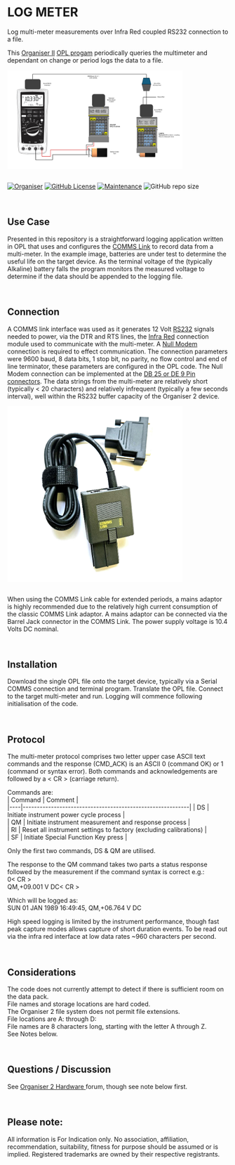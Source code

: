# LOG METER
Log multi-meter measurements over Infra Red coupled RS232 connection to a file.

This <a href="https://en.wikipedia.org/wiki/Psion_Organiser"> Organiser II</a> <a href="https://en.wikipedia.org/wiki/Open_Programming_Language">OPL progam</a> periodically queries the multimeter and dependant on change or period logs the data to a file.

<div align="center">
  <div style="display: flex; align-items: flex-start;">
  <img src="https://github.com/nofitnessforpurpose/LOGMETER/blob/main/images/2025-06-03-METLOGGER-02.jpg?raw=true" width="400px" alt="NotFitForPurpose Image copyright (c) 01 June 2025 nofitnessforpurpose All Rights Reserved">
  </div>
</div>
<BR>

[![Organiser](https://img.shields.io/badge/gadget-Organiser_II-blueviolet.svg?%3D&style=flat-square)](https://en.wikipedia.org/wiki/Psion_Organiser)
[![GitHub License](https://img.shields.io/github/license/nofitnessforpurpose/LOGMETER?style=flat-square)](https://github.com/nofitnessforpurpose/LOGMETER/blob/main/LICENSE)
[![Maintenance](https://img.shields.io/badge/maintained%3F-yes-green.svg?style=flat-square)](https://github.com/nofitnessforpurpose/TopSlotCase/graphs/commit-activity)
![GitHub repo size](https://img.shields.io/github/repo-size/nofitnessforpurpose/LOGMETER?style=flat-square)

<br>  

## Use Case
Presented in this repository is a straightforward logging application written in OPL that uses and configures the <a href="https://www.jaapsch.net/psion/mancomms2.htm">COMMS Link</a> to record data from a multi-meter. In the example image, batteries are under test to determine the useful life on the target device. As the terminal voltage of the (typically Alkaline) battery falls the program monitors the measured voltage to determine if the data should be appended to the logging file.

<BR>

## Connection
A COMMS link interface was used as it generates 12 Volt <a href="https://en.wikipedia.org/wiki/RS-232">RS232</a> signals needed to power, via the DTR and RTS lines, the <a href="https://en.wikipedia.org/wiki/Galvanic_isolation#Opto-isolator">Infra Red</a> connection module used to communicate with the multi-meter. A <a href="https://en.wikipedia.org/wiki/Null_modem">Null Modem</a> connection is required to effect communication. The connection parameters were 9600 baud, 8 data bits, 1 stop bit, no parity, no flow control and <CR> end of line terminator, these parameters are configured in the OPL code. The Null Modem connection can be implemented at the <a href="https://en.wikipedia.org/wiki/D-subminiature">DB 25 or DE 9 Pin connectors</a>. The data strings from the multi-meter are relatively short (typically < 20 characters) and relatively infrequent (typically a few seconds interval), well within the RS232 buffer capacity of the Organiser 2 device.

<div align="center">
  <div style="display: flex; align-items: flex-start;">
  <img src="https://github.com/nofitnessforpurpose/LOGMETER/blob/main/images/20250605_COMMS_LINK.jpg?raw=true" width="400px" alt="NotFitForPurpose Image copyright (c) 01 June 2025 nofitnessforpurpose All Rights Reserved">
  </div>
</div>
<BR>

When using the COMMS Link cable for extended periods, a mains adaptor is highly recommended due to the relatively high current consumption of the classic COMMS Link adaptor. A mains adaptor can be connected via the Barrel Jack connector in the COMMS Link. The power supply voltage is 10.4 Volts DC nominal.

<BR>

## Installation
Download the single OPL file onto the target device, typically via a Serial COMMS connection and terminal program. Translate the OPL file. Connect to the target multi-meter and run. Logging will commence following initialisation of the code.

<BR>

## Protocol
The multi-meter protocol comprises two letter upper case ASCII text commands and the response (CMD_ACK) is an ASCII 0 (command OK) or 1 (command or syntax error). Both commands and acknowledgements are followed by a < CR > (carriage return).   

Commands are:  
| Command | Comment |  
|----|-----------------------------------------------------------|
| DS | Initiate instrument power cycle process |   
| QM | Initiate instrument measurement and response process |  
| RI | Reset all instrument settings to factory (excluding calibrations) |  
| SF | Initiate Special Function Key press |  

Only the first two commands, DS & QM are utilised.

The response to the QM command takes two parts a status response followed by the measurement if the command syntax is correct e.g.:  
0< CR >  
QM,+09.001 V DC< CR >  

Which will be logged as:  
SUN 01 JAN 1989 16:49:45, QM,+06.764 V DC  

High speed logging is limited by the instrument performance, though fast peak capture modes allows capture of short duration events. To be read out via the infra red interface at low data rates ~960 characters per second.  

<BR>

## Considerations
The code does not currently attempt to detect if there is sufficient room on the data pack.  
File names and storage locations are hard coded.  
The Organiser 2 file system does not permit file extensions.  
File locations are A: through D:  
File names are 8 characters long, starting with the letter A through Z.  
See Notes below.  

<BR>

## Questions / Discussion
See <a target="_blank" rel="noopener noreferrer" href="https://www.organiser2.com/"> Organiser 2 Hardware </a> forum, though see note below first.


<BR>

## Please note:  
All information is For Indication only.
No association, affiliation, recommendation, suitability, fitness for purpose should be assumed or is implied.
Registered trademarks are owned by their respective registrants.
